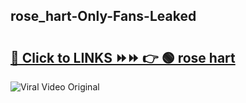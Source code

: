 
 ## rose_hart-Only-Fans-Leaked

# <h2><a href="https://clipsfans.com/rose_hart&ref=git">🔗 Click to LINKS ⏩⏩ 👉 🟢 rose hart </a></h2>

<a href="https://clipsfans.com/rose_hart&ref=git" rel="nofollow" data-target="animated-image.originalLink"><img src="https://i.ibb.co.com/xMMVF88/686577567.gif" alt="Viral Video Original" style="max-width: 100%; display: inline-block;" data-target="animated-image.originalImage"></a>
